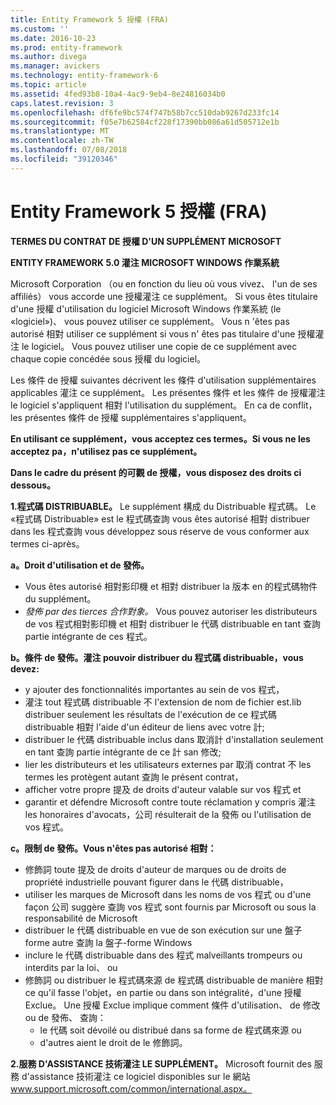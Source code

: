 ```yaml
---
title: Entity Framework 5 授權 (FRA)
ms.custom: ''
ms.date: 2016-10-23
ms.prod: entity-framework
ms.author: divega
ms.manager: avickers
ms.technology: entity-framework-6
ms.topic: article
ms.assetid: 4fed93b8-10a4-4ac9-9eb4-8e24816034b0
caps.latest.revision: 3
ms.openlocfilehash: df6fe9bc574f747b58b7cc510dab9267d233fc14
ms.sourcegitcommit: f05e7b62584cf228f17390bb086a61d505712e1b
ms.translationtype: MT
ms.contentlocale: zh-TW
ms.lasthandoff: 07/08/2018
ms.locfileid: "39120346"
---
```

# <a name="entity-framework-5-license-fra"></a>Entity Framework 5 授權 (FRA)
**TERMES DU CONTRAT DE 授權 D'UN SUPPLÉMENT MICROSOFT**

**ENTITY FRAMEWORK 5.0 灌注 MICROSOFT WINDOWS 作業系統**

Microsoft Corporation （ou en fonction du lieu où vous vivez、 l'un de ses affiliés） vous accorde une 授權灌注 ce supplément。 Si vous êtes titulaire d'une 授權 d'utilisation du logiciel Microsoft Windows 作業系統 (le «logiciel»)、 vous pouvez utiliser ce supplément。 Vous n 'êtes pas autorisé 相對 utiliser ce supplément si vous n' êtes pas titulaire d'une 授權灌注 le logiciel。 Vous pouvez utiliser une copie de ce supplément avec chaque copie concédée sous 授權 du logiciel。

Les 條件 de 授權 suivantes décrivent les 條件 d'utilisation supplémentaires applicables 灌注 ce supplément。 Les présentes 條件 et les 條件 de 授權灌注 le logiciel s'appliquent 相對 l'utilisation du supplément。 En ca de conflit，les présentes 條件 de 授權 supplémentaires s'appliquent。

**En utilisant ce supplément，vous acceptez ces termes。Si vous ne les acceptez pa，n'utilisez pas ce supplément。**

**Dans le cadre du présent 的可觀 de 授權，vous disposez des droits ci dessous。**

**1.程式碼 DISTRIBUABLE。** Le supplément 構成 du Distribuable 程式碼。 Le «程式碼 Distribuable» est le 程式碼查詢 vous êtes autorisé 相對 distribuer dans les 程式查詢 vous développez sous réserve de vous conformer aux termes ci-après。

**a。Droit d'utilisation et de 發佈。**

-   Vous êtes autorisé 相對影印機 et 相對 distribuer la 版本 en 的程式碼物件 du supplément。
-   *發佈 par des tierces 合作對象。* Vous pouvez autoriser les distributeurs de vos 程式相對影印機 et 相對 distribuer le 代碼 distribuable en tant 查詢 partie intégrante de ces 程式。

**b。條件 de 發佈。灌注 pouvoir distribuer du 程式碼 distribuable，vous devez:**

-   y ajouter des fonctionnalités importantes au sein de vos 程式，
-   灌注 tout 程式碼 distribuable 不 l'extension de nom de fichier est.lib distribuer seulement les résultats de l'exécution de ce 程式碼 distribuable 相對 l'aide d'un éditeur de liens avec votre 計;
-   distribuer le 代碼 distribuable inclus dans 取消計 d'installation seulement en tant 查詢 partie intégrante de ce 計 san 修改;
-   lier les distributeurs et les utilisateurs externes par 取消 contrat 不 les termes les protègent autant 查詢 le présent contrat，
-   afficher votre propre 提及 de droits d'auteur valable sur vos 程式 et
-   garantir et défendre Microsoft contre toute réclamation y compris 灌注 les honoraires d'avocats，公司 résulterait de la 發佈 ou l'utilisation de vos 程式。

**c。限制 de 發佈。Vous n'êtes pas autorisé 相對：**

-   修飾詞 toute 提及 de droits d'auteur de marques ou de droits de propriété industrielle pouvant figurer dans le 代碼 distribuable，
-   utiliser les marques de Microsoft dans les noms de vos 程式 ou d'une façon 公司 suggère 查詢 vos 程式 sont fournis par Microsoft ou sous la responsabilité de Microsoft
-   distribuer le 代碼 distribuable en vue de son exécution sur une 盤子 forme autre 查詢 la 盤子-forme Windows
-   inclure le 代碼 distribuable dans des 程式 malveillants trompeurs ou interdits par la loi、 ou
-   修飾詞 ou distribuer le 程式碼來源 de 程式碼 distribuable de manière 相對 ce qu'il fasse l'objet，en partie ou dans son intégralité，d'une 授權 Exclue。 Une 授權 Exclue implique comment 條件 d'utilisation、 de 修改 ou de 發佈、 查詢：
    -   le 代碼 soit dévoilé ou distribué dans sa forme de 程式碼來源 ou
    -   d'autres aient le droit de le 修飾詞。

**2.服務 D'ASSISTANCE 技術灌注 LE SUPPLÉMENT。** Microsoft fournit des 服務 d'assistance 技術灌注 ce logiciel disponibles sur le 網站 www.support.microsoft.com/common/international.aspx。
